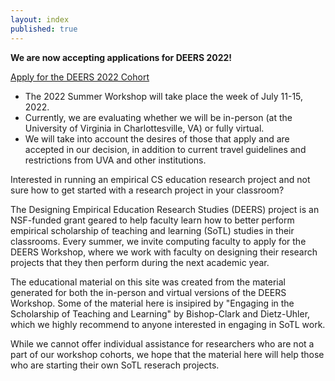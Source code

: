 ```yaml
---
layout: index
published: true
---
```


__We are now accepting applications for DEERS 2022!__

[Apply for the DEERS 2022 Cohort](https://ncsu.qualtrics.com/jfe/form/SV_9TeZHLzDgEux3gx)

* The 2022 Summer Workshop will take place the week of July 11-15, 2022.
* Currently, we are evaluating whether we will be in-person (at the University of Virginia in Charlottesville, VA) or fully virtual.
* We will take into account the desires of those that apply and are accepted in our decision, in addition to current travel guidelines and restrictions from UVA and other institutions.

Interested in running an empirical CS education research project and not sure how to get started with a research project in your classroom?  

The Designing Empirical Education Research Studies (DEERS) project is an NSF-funded grant geared to help faculty learn how to better perform empirical scholarship of teaching and learning (SoTL) studies in their classrooms.  Every summer, we invite computing faculty to apply for the DEERS Workshop, where we work with faculty on designing their research projects that they then perform during the next academic year.

The educational material on this site was created from the material generated for both the in-person and virtual versions of the DEERS Workshop.  Some of the material here is insipired by "Engaging in the Scholarship of Teaching and Learning" by Bishop-Clark and Dietz-Uhler, which we highly recommend to anyone interested in engaging in SoTL work.

While we cannot offer individual assistance for researchers who are not a part of our workshop cohorts, we hope that the material here will help those who are starting their own SoTL reserach projects.